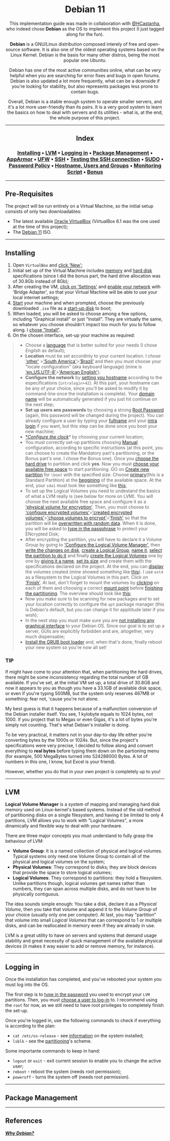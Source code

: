 <h1 align=center>
	<b>Debian 11</b>
</h1>

<p align=center>
	This implementation guide was made in collaboration with <a href="https://github.com/HCastanha">@HCastanha</a>, who indeed chose <b>Debian</b> as the OS to implement this project (I just tagged along for the fun). 
</p>
<p align=center>
    <b>Debian</b> is a GNU/Linux distribution composed interely of free and open-source software. It is also one of the oldest operating systems based on the Linux Kernel. Debian is the basis for many other distros, being the most popular one <i>Ubuntu</i>. 
</p>
<p align=center>
    Debian has one of the most active communities online, what can be very helpful when you are searching for error fixes and bugs in open forums. Debian is also updated a lot more frequently, what can be a downside if you're looking for stability, but also represents packages less prone to contain bugs. 
</p>
<p align=center>
    Overall, Debian is a stable enough system to operate smaller servers, and it's a lot more user-friendly than its pairs. It is a very good system to learn the basics on how to deal with servers and its utilities - what is, at the end, the whole purpose of this project. 
</p>

---
<h2 align=center> Index </h2>
<h3 align="center"><b>
	<a href="#Install">Installing</a>
	<span> • </span>
	<a href="#LVM">LVM</a>
	<span> • </span>
	<a href="#LogIn">Logging in</a>
	<span> • </span>
	<a href="#PacMan">Package Management</a>
	<span> • </span>
	<a href="#App">AppArmor</a>
	<span> • </span>
	<a href="#UFW">UFW</a>
	<span> • </span>
	<a href="#SSH">SSH</a>
	<span> • </span>
	<a href="#TestSSH">Testing the SSH connection</a>
	<span> • </span>
	<a href="#SUDO">SUDO</a>
	<span> • </span>
	<a href="#Passwd">Password Policy</a>
	<span> • </span>
	<a href="#Host">Hostname, Users and Groups</a>
	<span> • </span>
	<a href="#Script">Monitoring Script</a>
	<span> • </span>
	<a href="#Bonus">Bonus</a>
</b></h3>

---

<h2 id="PreReq">
Pre-Requisites
</h2>

<p> The project will be run entirely on a Virtual Machine, so the initial setup consists of only two downloadables:

- The latest available <a href="https://www.virtualbox.org/">Oracle VIrtualBox</a> (VirtualBox 6.1 was the one used at the time of this project);
- The <a href="https://www.debian.org/download">Debian 11</a> ISO.
</p>

---
<h2 id="Install">
Installing
</h2>

1. Open `VirtualBox` and [click 'New'](screenshots/d00.png);
2. Initial set up of the Virtual Machine includes [memory](screenshots/d01.png) and [hard disk](screenshots/d02.png) specifications (since I did the bonus part, the hard drive allocation was of 30.8Gb instead of 8Gb);
3. After creating the VM, [click on 'Settings'](screenshots/d03.png) and [enable your network](screenshots/d04.png) with 'Bridge Adapter', so that your Virtual Machine will be able to use your local internet settings; 
4. [Start](screenshots/d05.png) your machine and when prompted, choose the previously downloaded `.iso` file as a [start-up disk](screenshots/d06.png) to boot;
5. When loaded, you will be asked to choose among a few options, including "Graphical install" or just "Install". They are virtually the same, so whatever you choose shouldn't impact too much for you to follow along. I [chose "Install"](screenshots/d07.png).
6. On the chosen interface, set-up your machine as required:
> - Choose a [language](screenshots/d08.png) that is better suited for your needs (I chose *English* as default);
> - **Location** must be set accordinly to your current location. I chose ['other'](screenshots/d09.png) >['South America'](screenshots/d10.png)>['Brazil'](screenshots/d11.png)  and then you must choose your "locale configuration" (aka keyboard language) (mine is ['en_US.UTF-8'](screenshots/d12.png)>['American English'](screenshots/d13.png));
> - **Configure the network** by [setting you hostname](screenshots/d14.png) according to the especifications (`intralogin+42`). At this part, your hostname can be any of your choice, since you'll be asked to modify it by command-line once the installation is complete). Your [domain name](screenshots/d15.png) will be automatically generated if you just hit continue on the next step;
> - **Set up users ans passwords** by choosing a strong [Root Password](screenshots/d16.png) (again, this password will be changed during the project). You can already configure a user by typing your [fullname](screenshots/d17.png) and your [intra login](screenshots/d18.png) if you want, but this step can be done once you boot your new machine; 
> - [**Configure the clock*](screenshots/d19.png)* by choosing your current location;
> - You must correctly set-up partitions choosing [Manual](screenshots/d20.png) configuration, according to specific instructions (at this point, you can choose to create the Mandatory part's partitioning, or the Bonus part's one. I chose the Bonus one). Once you [choose the hard drive](screenshots/d21.png) to partition and click **yes**. Now you must [choose your available free space](screenshots/d22.png) to start partitioning. GO on [Create new partition](screenshots/d23.png) for `\boot` with the specified size. Choose [primary](screenshots/d24.png)(this is a Standard Partition) at the [beggining](screenshots/d25.png) of the available space. At the end, your `sda1` must look like something like [this](screenshots/d26.png);
> - To set up the Logical Volumes you need to undestand the basics of what a LVM really is (see below for more on LVM). You will choose the next available free space and configure it as a ['physical volume for encryption'](screenshots/d27.png). Then, you must choose to ['configure encrypted volumes'](screenshots/d28.png)>['created encrypted volumes'](screenshots/d29.png)>['choose volumes to encrypt'](screenshots/d30.png)>['finish'](screenshots/d31.png) so that the partition will be [overwritten with random data](screenshots/d32.png). When it is done, you will be asked to [type in the passphrase](screenshots/d33.png) to protect your ENcrypted Disk;
> - After encrypting the partition, you will have to declare it a Volume Group by going to ['Configure the Logical Volume Manager'](screenshots/d34.png), then [write the changes on disk](screenshots/d35.png), [create a Logical Group](screenshots/d36.png), [name it](screenshots/d37.png), [select the partition to do it](screenshots/d38.png) and finally [create the Logical Volumes](screenshots/d39.png) one by one by [giving it a name](screenshots/d40.png), [set its size](screenshots/d41.png) and create them with the specifications declared on the project. At the end, you can [display](screenshots/d42.png) the volumes created (mine showed something like [this](screenshots/d43.png)). I use `ext4` as a filesystem to the Logical Volumes in this part. Click on ['Finish'](screenshots/d44.png). At last, don't forget to mount the volumes by [clicking](screenshots/d45.png) on each of them and choosing a correct [mount point](screenshots/d46.png) before [finishing the partitioning](screenshots/d47.png). The overview should look like [this](screenshots/d48.png);
> - Now you make sure to be scanning for new packages and to set your location correctly to configure the `apt` package manager (this is Debian's default, but you can change it for appititude later if you wish);
> - In the next step you must make sure you are [not installing any graphical interface](screenshots/d49.png) to your Debian OS. Since our goal is to set up a server, GUIs are explicitily forbidden and are, altogether, very much dispensable;
> - [Install the GRUB boot loader](screenshots/d51.png) and, when that's done, finally reboot your new system so you're now all set!

<h3>
TIP
</h3>
If might have come to your attention that, when partitioning the hard drives, there might be some inconsistency regarding the total number of GB available. If you've set, at the initial VM set up, a total drive of 30.8GB and now it appears to you as though you have a 33.1GB of available disk space, or even if you're typing 500MB, but the system only reserves 467MB or something: fear not, 'cause you're not alone.

My best guess is that it happens because of a malfunction conversion of the Debian installer itself. You see, 1 kylobyte equals to 1024 bytes, not 1000. If you project that to Megas or even Gigas, it's a lot of bytes you're simply not counting. That's what Debian's installer is doing.

To be very practical, it matters not in your day-to-day life either you're converting bytes by the 1000s or 1024s. But, since the project's specifications were very precise, I decided to follow along and convert everything to **real bytes** before typing them down on the partioning menu (for example, 500 MegaBytes turned into 524288000 Bytes. A lot of numbers in this one, I know, but Excel is your friend). 

However, whether you do that in your own project is completely up to you!

---
<h2 id="LVM">
LVM
</h2>

**Logical Volume Manager** is a system of mapping and managing hard disk memory used on Linux-kernel's based systems. Instead of the old method of partitioning disks on a single filesystem, and having it be limited to only 4 partitions, LVM allows you to work with "Logical Volumes", a more dinamically and flexible way to deal with your hardware.

There are three major concepts you must understand to fully grasp the behaviour of LVM:
- **Volume Group**: It is a named collection of physical and logical volumes. Typical systems only need one Volume Group to contain all of the physical and logical volumes on the system;
- **Physical Volumes**: They correspond to disks; they are block devices that provide the space to store logical volumes;
- **Logical Volumes**: They correspond to partitions: they hold a filesystem. Unlike partitions though, logical volumes get names rather than numbers, they can span across multiple disks, and do not have to be physically contiguous.

The idea sounds simple enough: You take a disk, declare it as a *Physical Volume*, then you take that volume and append it to the *Volume Group* of your choice (usually only one per computer). At last, you may "partition" that volume into small *Logical Volumes* that can correspond to 1 or multiple disks, and can be reallocated in memory even if they are already in use. 

LVM is a great utility to have on servers and systems that demand usage stability and great necessity of quick management of the available physical devices (it makes it way easier to add or remove memory, for instance).

---
<h2 id="LogIn">
Logging in
</h2>

Once the installation has completed, and you've rebooted your system you must log into the OS. 

The first step is to [type in the password](screenshots/d52.png) you used to encrypt your `LVM` partitions. Then, you must [choose a user to log-in](screenshots/d53.png) to. I recommend using the `root` for now, as we still need to have root privileges to completely finish the set-up. 

Once you're logged in, use the following commands to check if everything is according to the plan: 

- `cat /etc/os-release` - see [information](screenshots/d54.png) on the system installed;
- `lsblk` - see the [partitioning](screenshots/d55.png)'s scheme.

Some importante commands to keep in hand: 

- `logout` or `exit` - exit current session to enable you to change the active user;
- `reboot` - reboot the system (needs root permission);
- `poweroff` - turns the system off (needs root permission).

---
<h2 id="PackMan">
	<b>Package Management</b>
</h2>



---
<h2>
	<b>References</b>
</h2>
<p><a href="https://www.debian.org/intro/why_debian"><i><b>Why Debian?</b></i></a></p>
